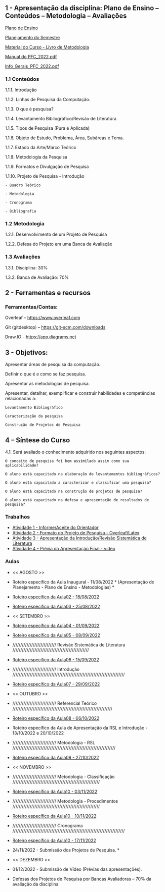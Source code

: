 ## 1 - Apresentação da disciplina: Plano de Ensino – Conteúdos – Metodologia – Avaliações

[Plano de Ensino](https://github.com/marcoswagner-commits/tcc/files/9281685/Plano_Ensino_PFC2_2022_1.pdf)

[Planejamento do Semestre](https://github.com/marcoswagner-commits/tcc/files/9281684/Planejamento_Semestre_2022_1_PFC1.pdf)

[Material do Curso - Livro de Metodologia](https://github.com/marcoswagner-commits/tcc/files/9281712/livro_metodologia.pdf)

[Manual do PFC_2022.pdf](https://github.com/marcoswagner-commits/tcc/files/9281932/Manual.do.PFC_2022.pdf)

[Info_Gerais_PFC_2022.pdf](https://github.com/marcoswagner-commits/tcc/files/9281931/Info_Gerais_PFC_2022.pdf)


### 1.1 Conteúdos
1.1.1. Introdução

1.1.2. Linhas de Pesquisa da Computação.

1.1.3. O que é pesquisa?

1.1.4. Levantamento Bibliográfico/Revisão de Literatura.

1.1.5. Tipos de Pesquisa (Pura e Aplicada)

1.1.6. Objeto de Estudo, Problema, Área, Subáreas e Tema.

1.1.7. Estado da Arte/Marco Teórico

1.1.8. Metodologia da Pesquisa

1.1.9. Formatos e Divulgação de Pesquisa

1.1.10. Projeto de Pesquisa
    - Introdução
    
    - Quadro Teórico
    
    - Metodologia
    
    - Cronograma
    
    - Bibliografia


### 1.2 Metodologia

1.2.1. Desenvolvimento de um Projeto de Pesquisa

1.2.2. Defesa do Projeto em uma Banca de Avaliação

### 1.3 Avaliações

1.3.1. Disciplina: 30%

1.3.2. Banca de Avaliação: 70%

## 2  - Ferramentas e recursos

### Ferramentas/Contas:
Overleaf – https://www.overleaf.com

Git (gitdesktop) – https://git-scm.com/downloads

Draw.IO - https://app.diagrams.net 


## 3 - Objetivos:
Apresentar áreas de pesquisa da computação.

Definir o que é e como se faz pesquisa.

Apresentar as metodologias de pesquisa.

Apresentar, detalhar, exemplificar e construir habilidades e competências relacionadas a:

    Levantamento Bibliográfico

    Caracterização da pesquisa

    Construção de Projetos de Pesquisa


## 4 – Síntese do Curso
4.1. Será avaliado o conhecimento adquirido nos seguintes aspectos:

    O conceito de pesquisa foi bem assimilado assim como sua aplicabilidade?
    
    O aluno está capacitado na elaboração de levantamentos bibliográficos?
    
    O aluno está capacitado a caracterizar e classificar uma pesquisa?
    
    O aluno está capacitado na construção de projetos de pesquisa?
    
    O aluno está capacitado na defesa e apresentação de resultados de pesquisa?



### Trabalhos
- [Atividade 1 - Informe/Aceite do Orientador]()
- [Atividade 2 - Formato do Projeto de Pesquisa - Overleaf/Latex]()
- [Atividade 3 - Apresentação da Introdução/Revisão Sistemática de Literatura]()
- [Atividade 4 - Prévia da Apresentação Final - vídeo]()

### Aulas
- << AGOSTO >>
- Roteiro específico da Aula Inaugural  - 11/08/2022 * (Apresentação do Planejamento - Plano de Ensino - Metodologias) *
- [Roteiro específico da Aula02 - 18/08/2022](https://github.com/marcoswagner-commits/tcc/tree/documentos/aula02.md)
- [Roteiro específico da Aula03 - 25/08/2022](https://github.com/marcoswagner-commits/tcc/tree/documentos/aula03.md)

- << SETEMBRO >>
- [Roteiro específico da Aula04 - 01/09/2022](https://github.com/marcoswagner-commits/tcc/tree/documentos/aula04.md)
- [Roteiro específico da Aula05 - 08/09/2022](https://github.com/marcoswagner-commits/tcc/tree/documentos/aula04.md)

-  //////////////////////////// Revisão Sistemática de Literatura /////////////////////////////////////////////////
- [Roteiro específico da Aula06 - 15/09/2022](https://github.com/marcoswagner-commits/tcc/tree/documentos/aula04.md)

-  //////////////////////////// Introdução ////////////////////////////////////////////////////////////////////////
- [Roteiro específico da Aula07 - 29/09/2022](https://github.com/marcoswagner-commits/tcc/tree/documentos/aula04.md)

- << OUTUBRO >>
-  //////////////////////////// Referencial Teórico ////////////////////////////////////////////////////////////////
- [Roteiro específico da Aula08 - 06/10/2022](https://github.com/marcoswagner-commits/tcc/tree/documentos/aula04.md)
-  Roteiro específico da Aula de Apresentação da RSL e Introdução  - 13/10/2022 e 20/10/2022 
-  //////////////////////////// Metodologia - RSL //////////////////////////////////////////////////////////////////
- [Roteiro específico da Aula09 - 27/10/2022](https://github.com/marcoswagner-commits/tcc/tree/documentos/aula04.md)


- << NOVEMBRO >>
-  //////////////////////////// Metodologia - Classificação ////////////////////////////////////////////////////////
- [Roteiro específico da Aula10 - 03/11/2022](https://github.com/marcoswagner-commits/tcc/tree/documentos/aula04.md)
-  //////////////////////////// Metodologia - Procedimentos ////////////////////////////////////////////////////////
- [Roteiro específico da Aula10 - 10/11/2022](https://github.com/marcoswagner-commits/tcc/tree/documentos/aula04.md)
-  //////////////////////////// Cronograma ////////////////////////////////////////////////////////////////////////
- [Roteiro específico da Aula10 - 17/11/2022](https://github.com/marcoswagner-commits/tcc/tree/documentos/aula04.md)
- 24/11/2022 - Submissão dos Projetos de Pesquisa. *


- << DEZEMBRO >>
- 01/12/2022 - Submissão de Vídeo (Prévias das apresentações). 
- Defesas dos Projetos de Pesquisa por Bancas Avaliadoras – 70% da avaliação da disciplina
